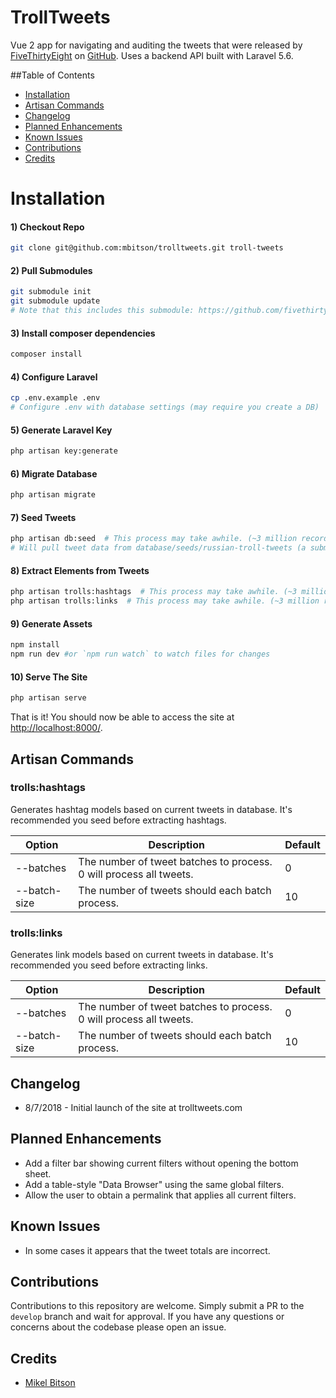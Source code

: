 # TrollTweets
Vue 2 app for navigating and auditing the tweets that were released by [FiveThirtyEight](https://fivethirtyeight.com/features/why-were-sharing-3-million-russian-troll-tweets/) on [GitHub](https://github.com/fivethirtyeight/russian-troll-tweets/). Uses a backend API built with Laravel 5.6.

##Table of Contents

* [Installation](#installation)
* [Artisan Commands](#artisan-commands)
* [Changelog](#changelog)
* [Planned Enhancements](#planned-enhancements)
* [Known Issues](#known-issues)
* [Contributions](#contributions)
* [Credits](#credits)
    
# Installation
#### 1) Checkout Repo
```bash
git clone git@github.com:mbitson/trolltweets.git troll-tweets
```
#### 2) Pull Submodules
```bash
git submodule init
git submodule update
# Note that this includes this submodule: https://github.com/fivethirtyeight/russian-troll-tweets/
```
#### 3) Install composer dependencies
```bash
composer install
```
#### 4) Configure Laravel
```bash
cp .env.example .env
# Configure .env with database settings (may require you create a DB)
```
#### 5) Generate Laravel Key
```bash
php artisan key:generate
```
#### 6) Migrate Database
```bash
php artisan migrate
```
#### 7) Seed Tweets
```bash
php artisan db:seed  # This process may take awhile. (~3 million records)
# Will pull tweet data from database/seeds/russian-troll-tweets (a submodule of this repo)
```
#### 8) Extract Elements from Tweets
```bash
php artisan trolls:hashtags  # This process may take awhile. (~3 million records)
php artisan trolls:links  # This process may take awhile. (~3 million records)
```
#### 9) Generate Assets
```bash
npm install
npm run dev #or `npm run watch` to watch files for changes
```
#### 10) Serve The Site
```bash
php artisan serve
```
That is it! You should now be able to access the site at [http://localhost:8000/](http://localhost:8000/).

## Artisan Commands
### trolls:hashtags
Generates hashtag models based on current tweets in database. It's recommended you seed before extracting hashtags.

| Option | Description | Default |
| --- | --- | --- |
| --batches | The number of tweet batches to process. 0 will process all tweets. | 0 |
| --batch-size | The number of tweets should each batch process. | 10 |

### trolls:links
Generates link models based on current tweets in database. It's recommended you seed before extracting links.

| Option | Description | Default |
| --- | --- | --- |
| --batches | The number of tweet batches to process. 0 will process all tweets. | 0 |
| --batch-size | The number of tweets should each batch process. | 10 |

## Changelog
- 8/7/2018 - Initial launch of the site at trolltweets.com

## Planned Enhancements
- Add a filter bar showing current filters without opening the bottom sheet.
- Add a table-style "Data Browser" using the same global filters.
- Allow the user to obtain a permalink that applies all current filters.

## Known Issues
- In some cases it appears that the tweet totals are incorrect.

## Contributions
Contributions to this repository are welcome. Simply submit a PR to the `develop` branch and wait for approval. If you have any questions or concerns about the codebase please open an issue.

## Credits
- [Mikel Bitson](http://mbitson.com/)